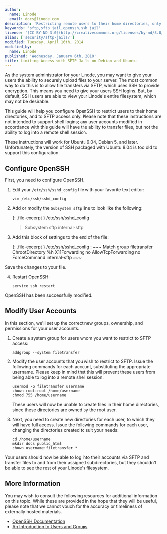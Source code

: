 ```yaml
---
author:
  name: Linode
  email: docs@linode.com
description: 'Restricting remote users to their home directories, only allowing access to SFTP for transferring files.'
keywords: 'sftp,sftp jail,openssh,ssh jail'
license: '[CC BY-ND 3.0](http://creativecommons.org/licenses/by-nd/3.0/us/)'
alias: ['security/sftp-jails/']
modified: Tuesday, April 16th, 2014
modified_by:
  name: Linode
published: 'Wednesday, January 6th, 2010'
title: Limiting Access with SFTP Jails on Debian and Ubuntu
---
```


As the system administrator for your Linode, you may want to give your users the ability to securely upload files to your server. The most common way to do this is to allow file transfers via SFTP, which uses SSH to provide encryption. This means you need to give your users SSH logins. But, by default, SSH users are able to view your Linode's entire filesystem, which may not be desirable.

This guide will help you configure OpenSSH to restrict users to their home directories, and to SFTP access only. Please note that these instructions are not intended to support shell logins; any user accounts modified in accordance with this guide will have the ability to transfer files, but not the ability to log into a remote shell session.

These instructions will work for Ubuntu 9.04, Debian 5, and later. Unfortunately, the version of SSH packaged with Ubuntu 8.04 is too old to support this configuration.

Configure OpenSSH
-----------------

First, you need to configure OpenSSH.

1.  Edit your `/etc/ssh/sshd_config` file with your favorite text editor:

        vim /etc/ssh/sshd_config

2.  Add or modify the `Subsystem sftp` line to look like the following:

    {: .file-excerpt }
/etc/ssh/sshd\_config

    > Subsystem sftp internal-sftp

3.  Add this block of settings to the end of the file:

       {: .file-excerpt }
       /etc/ssh/sshd\_config
       :    ~~~
            Match group filetransfer
                ChrootDirectory %h
                X11Forwarding no
                AllowTcpForwarding no
                ForceCommand internal-sftp
            ~~~

   Save the changes to your file.

4.  Restart OpenSSH:

        service ssh restart

OpenSSH has been successfully modified.

Modify User Accounts
--------------------

In this section, we'll set up the correct new groups, ownership, and permissions for your user accounts.

1.  Create a system group for users whom you want to restrict to SFTP access:

        addgroup --system filetransfer

2.  Modify the user accounts that you wish to restrict to SFTP. Issue the following commands for each account, substituting the appropriate username. Please keep in mind that this will prevent these users from being able to log into a remote shell session.

        usermod -G filetransfer username
        chown root:root /home/username
        chmod 755 /home/username

    These users will now be unable to create files in their home directories, since these directories are owned by the root user.

3.  Next, you need to create new directories for each user, to which they will have full access. Issue the following commands for each user, changing the directories created to suit your needs:

        cd /home/username
        mkdir docs public_html
        chown username:filetransfer *

Your users should now be able to log into their accounts via SFTP and transfer files to and from their assigned subdirectories, but they shouldn't be able to see the rest of your Linode's filesystem.

More Information
----------------

You may wish to consult the following resources for additional information on this topic. While these are provided in the hope that they will be useful, please note that we cannot vouch for the accuracy or timeliness of externally hosted materials.

- [OpenSSH Documentation](http://www.openssh.org/manual.html)
- [An Introduction to Users and Groups](/docs/using-linux/users-and-groups)



